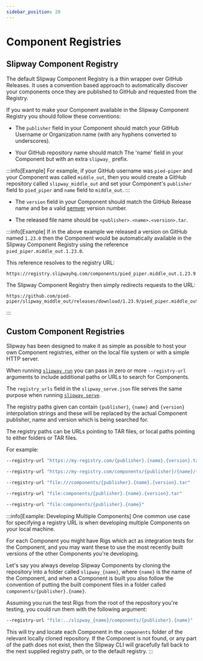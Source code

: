 ```yaml
---
sidebar_position: 20
---
```


# Component Registries

## Slipway Component Registry

The default Slipway Component Registry is a thin wrapper over GitHub Releases. It uses a convention based approach to automatically
discover your components once they are published to GitHub and requested from the Registry.

If you want to make your Component available in the Slipway Component Registry you should follow these conventions:


- The `publisher` field in your Component should match your GitHub Username or Organization name (with any hyphens converted to underscores).

- Your GitHub repository name should match The 'name' field in your Component but with an extra `slipway_` prefix.

:::info[Example]
For example, if your GitHub username was `pied-piper` and your Component was called `middle_out`, then you would
create a GitHub repository called `slipway_middle_out` and set your Component's
`publisher` field to `pied_piper` and `name` field to `middle_out`.
:::

- The `version` field in your Component should match the GitHub Release name and be a 
valid [semver](https://docs.rs/semver/latest/semver/struct.Version.html#syntax) version number.

- The released file name should be `<publisher>.<name>.<version>.tar`.

:::info[Example]
If in the above example we released a version on GitHub named `1.23.0` then the Component would be automatically available
in the Slipway Component Registry using the reference `pied_piper.middle_out.1.23.0`.

This reference resolves to the registry URL:

```
https://registry.slipwayhq.com/components/pied_piper.middle_out.1.23.9.tar
```

The Slipway Component Registry then simply redirects requests to the URL:
```
https://github.com/pied-piper/slipway_middle_out/releases/download/1.23.9/pied_piper.middle_out.1.23.9.tar
```
:::

## Custom Component Registries

Slipway has been designed to make it as simple as possible to host your own Component registries, 
either on the local file system or with a simple HTTP server.

When running [`slipway run`](/docs/basics/running-rigs) you can pass in zero or more `--registry-url` arguments to include additional paths or URLs to search for Components.

The `registry_urls` field in the `slipway_serve.json` file serves the same purpose when running [`slipway serve`](/docs/basics/serving-rigs).

The registry paths given can contain `{publisher}`, `{name}` and `{version}` interpolation strings and these will be replaced by the 
actual Component publisher, name and version which is being searched for.

The registry paths can be URLs pointing to TAR files, or local paths pointing to either folders or TAR files.

For example:

```sh title="An HTTP registry serving TAR files from the root"
--registry-url "https://my-registry.com/{publisher}.{name}.{version}.tar"
```

```sh title="An HTTP registry serving TAR files from a folder structure"
--registry-url "https://my-registry.com/components/{publisher}/{name}/{publisher}.{name}.{version}.tar"
```

```sh title="An absolute local path to a folder of TAR files"
--registry-url "file:///components/{publisher}.{name}.{version}.tar"
```

```sh title="A relative local path to a folder of TAR files"
--registry-url "file:components/{publisher}.{name}.{version}.tar"
```

```sh title="A relative local path to components in folders, ignoring versions"
--registry-url "file:components/{publisher}.{name}"
```

:::info[Example: Developing Multiple Components]
One common use case for specifying a registry URL is when developing multiple Components on your local machine.

For each Component you might have Rigs which act as integration tests for the Component, and you may want these to use
the most recently built versions of the other Components you're developing.

Let's say you always develop Slipway Components by cloning the repository into a folder called `slipway_{name}`,
where `{name}` is the name of the Component, and when  a Component is built you also follow the convention
of putting the built component files in a folder called `components/{publisher}.{name}`.

Assuming you run the test Rigs from the root of the repository you're testing,
you could run them with the following argument:

```sh
--registry-url "file:../slipway_{name}/components/{publisher}.{name}"
```

This will try and locate each Component in the `components` folder of the relevant locally cloned repository.
If the Component is not found, or any part of the path does not exist, then the Slipway CLI will 
gracefully fall back to the next supplied registry path, or to the default registry.
:::